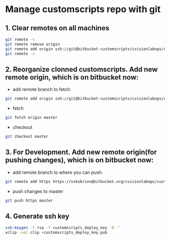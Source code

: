 # Manage customscripts repo with git

## 1. Clear remotes on all machines

```bash
git remote -v
git remote remove origin
git remote add origin ssh://git@bitbucket-customscripts/cvisionlabops/customscripts.git
git remote -v
```

## 2. Reorganize clonned customscripts. Add new remote origin, which is on bitbucket now:

* add remote branch to fetch:

```bash
git remote add origin ssh://git@bitbucket-customscripts/cvisionlabops/customscripts.git
```

* fetch

```bash
git fetch origin master
```

* checkout

```bash
git checkout master
```

## 3. For Development. Add new remote origin(for pushing changes), which is on bitbucket now:

* add remote branch to where you can push:

```bash
git remote add https https://vskubriev@bitbucket.org/cvisionlabops/customscripts.git
```

* push changes to master

```bash
git push https master
```
## 4. Generate ssh key

```bash
ssh-keygen -t rsa -f customscripts_deploy_key -N ''
xclip -sel clip <customscripts_deploy_key.pub
```
